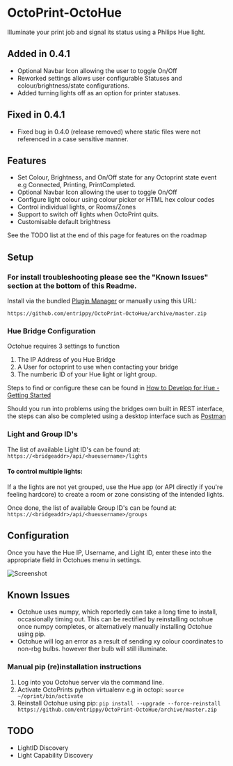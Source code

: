 # OctoPrint-OctoHue

Illuminate your print job and signal its status using a Philips Hue light.

## Added in 0.4.1
* Optional Navbar Icon allowing the user to toggle On/Off
* Reworked settings allows user configurable Statuses and colour/brightness/state configurations.
* Added turning lights off as an option for printer statuses.

## Fixed in 0.4.1
* Fixed bug in 0.4.0 (release removed) where static files were not referenced in a case sensitive manner.

## Features
* Set Colour, Brightness, and On/Off state for any Octoprint state event e.g Connected, Printing, PrintCompleted.
* Optional Navbar Icon allowing the user to toggle On/Off
* Configure light colour using colour picker or HTML hex colour codes
* Control individual lights, or Rooms/Zones
* Support to switch off lights when OctoPrint quits.
* Customisable default brightness

See the TODO list at the end of this page for features on the roadmap

## Setup

### For install troubleshooting please see the "Known Issues" section at the bottom of this Readme.

Install via the bundled [Plugin Manager](https://github.com/foosel/OctoPrint/wiki/Plugin:-Plugin-Manager)
or manually using this URL:

    https://github.com/entrippy/OctoPrint-OctoHue/archive/master.zip

### Hue Bridge Configuration

Octohue requires 3 settings to function
1. The IP Address of you Hue Bridge
2. A User for octoprint to use when contacting your bridge
3. The numberic ID of your Hue light or light group.

Steps to find or configure these can be found in [How to Develop for Hue - Getting Started](https://developers.meethue.com/develop/get-started-2/)

Should you run into problems using the bridges own built in REST interface, the steps can also be completed using a desktop interface such as [Postman](https://www.getpostman.com/)

### Light and Group ID's

The list of available Light ID's can be found at:
`https://<bridgeaddr>/api/<hueusername>/lights`

#### To control multiple lights:

If a the lights are not yet grouped, use the Hue app (or API directly if you're feeling hardcore) to create a room or zone consisting of the intended lights.

Once done, the list of available Group ID's can be found at:
`https://<bridgeaddr>/api/<hueusername>/groups`


## Configuration

Once you have the Hue IP, Username, and Light ID, enter these into the appropriate field in Octohues menu in settings.

![Screenshot](https://github.com/entrippy/OctoPrint-OctoHue/blob/master/Settings-Screenshot.png)

## Known Issues
* Octohue uses numpy, which reportedly can take a long time to install, occasionally timing out. This can be rectified by reinstalling octohue once numpy completes, or alternatively manually installing Octohue using pip.
* Octohue will log an error as a result of sending xy colour coordinates to non-rbg bulbs. however ther bulb will still illuminate.

### Manual pip (re)installation instructions
1. Log into you Octohue server via the command line.
2. Activate OctoPrints python virtualenv e.g in octopi:
    ```source ~/oprint/bin/activate```
3. Reinstall Octohue using pip:
    ```pip install --upgrade --force-reinstall https://github.com/entrippy/OctoPrint-OctoHue/archive/master.zip```

## TODO
* LightID Discovery
* Light Capability Discovery


